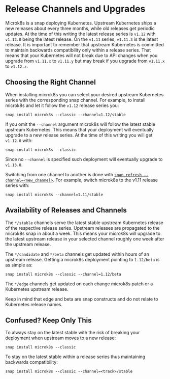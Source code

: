 # Release Channels and Upgrades

Microk8s is a snap deploying Kubernetes. Upstream Kubernetes ships a new releases about every three months, while old releases get periodic updates. At the time of this writing the latest release series is `v1.12` with `v1.12.0` being the latest release. On the `v1.11` series, `v1.11.3` is the latest release. It is important to remember that upstream Kubernetes is committed to maintain backwards compatibility only within a release series. That means that your Kubernetes will not break due to API changes when you upgrade from `v1.11.x` to `v1.11.y` but may break if you upgrade from `v1.11.x` to `v1.12.z`.


## Choosing the Right Channel

When installing microk8s you can select your desired upstream Kubernetes series with the corresponding snap channel. For example, to install microk8s and let it follow the `v1.12` release series you:

```
snap install microk8s --classic --channel=1.12/stable
```

If you omit the `--channel` argument microk8s will follow the latest stable upstream Kubernetes. This means that your deployment will eventually upgrade to a new release series. At the time of this writing you will get `v1.12.0` with:

```
snap install microk8s --classic
```

Since no `--channel` is specified such deployment will eventually upgrade to `v1.13.0`.


Switching from one channel to another is done with [`snap refresh --channel=<new_channel>`](https://docs.snapcraft.io/reference/snap-command#refresh). For example, switch microk8s to the v1.11 release series with:

```
snap install microk8s --channel=1.11/stable
```

## Availability of Releases and Channels

The `*/stable` channels serve the latest stable upstream Kubernetes release of the respective release series. Upstream releases are propagated to the microk8s snap in about a week. This means your microk8s will upgrade to the latest upstream release in your selected channel roughly one week after the upstream release.

The `*/candidate` and `*/beta` channels get updated within hours of an upstream release. Getting a microk8s deployment pointing to `1.12/beta` is as simple as:

```
snap install microk8s --classic --channel=1.12/beta
```

The `*/edge` channels get updated on each change microk8s patch or a Kubernetes upstream release.

Keep in mind that edge and beta are snap constructs and do not relate to Kubernetes release names.

## Confused? Keep Only This

To always stay on the latest stable with the risk of breaking your deployment when upstream moves to a new release:

```
snap install microk8s --classic
```

To stay on the latest stable within a release series thus maintaining backwards compatibility:

```
snap install microk8s --classic --channel=<track>/stable
```
